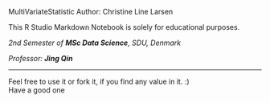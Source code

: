 MultiVariateStatistic
Author: Christine Line Larsen

This R Studio Markdown Notebook is solely for educational purposes. 


*2nd Semester of **MSc Data Science**, SDU, Denmark*


*Professor: **Jing Qin***


---- 

Feel free to use it or fork it, if you find any value in it. :)  
Have a good one
